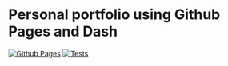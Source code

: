 # Personal portfolio using Github Pages and Dash

[![Github Pages](https://github.com/rokobo/rokobo.github.io/actions/workflows/deploy.yml/badge.svg)](https://github.com/rokobo/rokobo.github.io/actions/workflows/deploy.yml)
[![Tests](https://github.com/rokobo/rokobo.github.io/actions/workflows/test.yml/badge.svg)](https://github.com/rokobo/rokobo.github.io/actions/workflows/test.yml)
